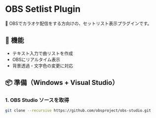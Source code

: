 # OBS Setlist Plugin

🎤 OBSでカラオケ配信をする方向けの、セットリスト表示プラグインです。

## 🔧 機能

- テキスト入力で曲リストを作成
- OBSにリアルタイム表示
- 背景透過・文字色の変更に対応

## 📦 準備（Windows + Visual Studio）

### 1. OBS Studio ソースを取得

```bash
git clone --recursive https://github.com/obsproject/obs-studio.git
